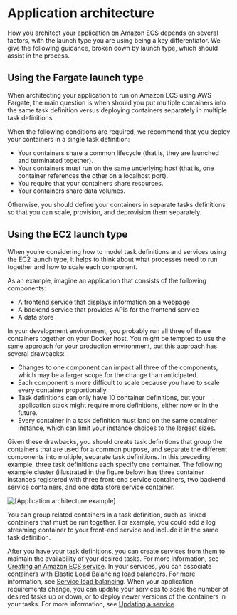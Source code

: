 # Application architecture<a name="application_architecture"></a>

How you architect your application on Amazon ECS depends on several factors, with the launch type you are using being a key differentiator\. We give the following guidance, broken down by launch type, which should assist in the process\.

## Using the Fargate launch type<a name="application_architecture_fargate"></a>

When architecting your application to run on Amazon ECS using AWS Fargate, the main question is when should you put multiple containers into the same task definition versus deploying containers separately in multiple task definitions\.

When the following conditions are required, we recommend that you deploy your containers in a single task definition:
+ Your containers share a common lifecycle \(that is, they are launched and terminated together\)\.
+ Your containers must run on the same underlying host \(that is, one container references the other on a localhost port\)\.
+ You require that your containers share resources\.
+ Your containers share data volumes\.

Otherwise, you should define your containers in separate tasks definitions so that you can scale, provision, and deprovision them separately\.

## Using the EC2 launch type<a name="application_architecture_ec2"></a>

When you’re considering how to model task definitions and services using the EC2 launch type, it helps to think about what processes need to run together and how to scale each component\.

As an example, imagine an application that consists of the following components:
+ A frontend service that displays information on a webpage
+ A backend service that provides APIs for the frontend service
+ A data store

In your development environment, you probably run all three of these containers together on your Docker host\. You might be tempted to use the same approach for your production environment, but this approach has several drawbacks:
+ Changes to one component can impact all three of the components, which may be a larger scope for the change than anticipated\.
+ Each component is more difficult to scale because you have to scale every container proportionally\.
+ Task definitions can only have 10 container definitions, but your application stack might require more definitions, either now or in the future\.
+ Every container in a task definition must land on the same container instance, which can limit your instance choices to the largest sizes\.

Given these drawbacks, you should create task definitions that group the containers that are used for a common purpose, and separate the different components into multiple, separate task definitions\. In this preceding example, three task definitions each specify one container\. The following example cluster \(illustrated in the figure below\) has three container instances registered with three front\-end service containers, two backend service containers, and one data store service container\.

![\[Application architecture example\]](http://docs.aws.amazon.com/AmazonECS/latest/developerguide/images/application.png)

You can group related containers in a task definition, such as linked containers that must be run together\. For example, you could add a log streaming container to your front\-end service and include it in the same task definition\.

After you have your task definitions, you can create services from them to maintain the availability of your desired tasks\. For more information, see [Creating an Amazon ECS service](create-service.md)\. In your services, you can associate containers with Elastic Load Balancing load balancers\. For more information, see [Service load balancing](service-load-balancing.md)\. When your application requirements change, you can update your services to scale the number of desired tasks up or down, or to deploy newer versions of the containers in your tasks\. For more information, see [Updating a service](update-service.md)\.